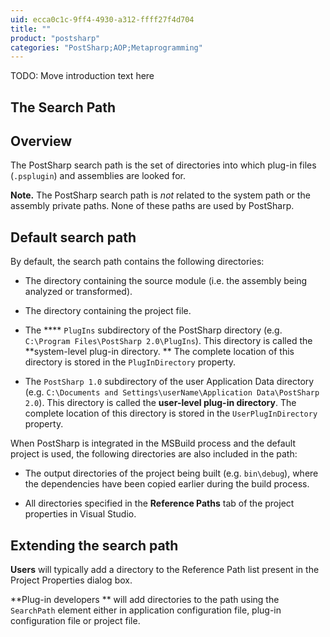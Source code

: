 ```yaml
---
uid: ecca0c1c-9ff4-4930-a312-ffff27f4d704
title: ""
product: "postsharp"
categories: "PostSharp;AOP;Metaprogramming"
---
```

TODO: Move introduction text here


## The Search Path


## Overview

The PostSharp search path is the set of directories into which plug-in files (`.psplugin`) and assemblies are looked for. 

**Note.** The PostSharp search path is *not* related to the system path or the assembly private paths. None of these paths are used by PostSharp. 


## Default search path

By default, the search path contains the following directories:

* The directory containing the source module (i.e. the assembly being analyzed or transformed).

* The directory containing the project file.

* The **** `PlugIns` subdirectory of the PostSharp directory (e.g. `C:\Program Files\PostSharp 2.0\PlugIns`). This directory is called the **system-level plug-in directory. ** The complete location of this directory is stored in the `PlugInDirectory` property. 

* The `PostSharp 1.0` subdirectory of the user Application Data directory (e.g. `C:\Documents and Settings\userName\Application Data\PostSharp 2.0`). This directory is called the **user-level plug-in directory**. The complete location of this directory is stored in the `UserPlugInDirectory` property. 

When PostSharp is integrated in the MSBuild process and the default project is used, the following directories are also included in the path:

* The output directories of the project being built (e.g. `bin\debug`), where the dependencies have been copied earlier during the build process. 

* All directories specified in the **Reference Paths** tab of the project properties in Visual Studio. 


## Extending the search path

**Users** will typically add a directory to the Reference Path list present in the Project Properties dialog box. 

**Plug-in developers ** will add directories to the path using the `SearchPath` element either in application configuration file, plug-in configuration file or project file. 


## 

